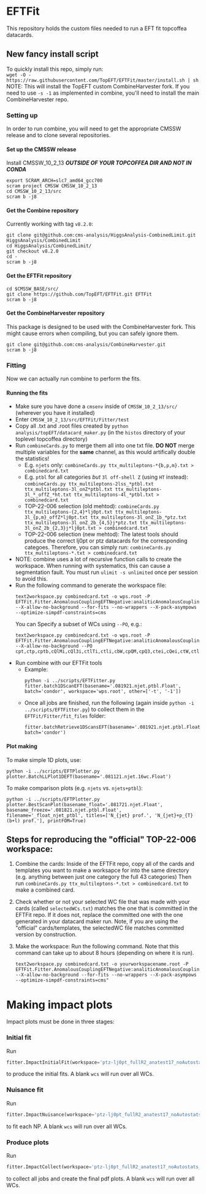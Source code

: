 # EFTFit
This repository holds the custom files needed to run a EFT fit topcoffea datacards.

## New fancy install script
To quickly install this repo, simply run:<br>
`wget -O - https://raw.githubusercontent.com/TopEFT/EFTFit/master/install.sh | sh`<br>
NOTE: This will install the TopEFT custom CombineHarvester fork. If you need to use `-s -1` as implemented in combine, you'll need to install the main CombineHarvester repo.

### Setting up
 
  In order to run combine, you will need to get the appropriate CMSSW release and to clone several repositories.

#### Set up the CMSSW release
Install CMSSW_10_2_13 ***OUTSIDE OF YOUR TOPCOFFEA DIR AND NOT IN CONDA***
```
export SCRAM_ARCH=slc7_amd64_gcc700
scram project CMSSW CMSSW_10_2_13
cd CMSSW_10_2_13/src
scram b -j8
```

#### Get the Combine repository
Currently working with tag `v8.2.0`:

```
git clone git@github.com:cms-analysis/HiggsAnalysis-CombinedLimit.git HiggsAnalysis/CombinedLimit
cd HiggsAnalysis/CombinedLimit/
git checkout v8.2.0
cd -
scram b -j8
```

#### Get the EFTFit repository
```
cd $CMSSW_BASE/src/
git clone https://github.com/TopEFT/EFTFit.git EFTFit
scram b -j8
```

#### Get the CombineHarvester repository
This package is designed to be used with the CombineHarvester fork. This might cause errors when compiling, but you can safely ignore them.

```
git clone git@github.com:cms-analysis/CombineHarvester.git
scram b -j8
```


### Fitting

Now we can actually run combine to perform the fits.

#### Running the fits
- Make sure you have done a `cmsenv` inside of `CMSSW_10_2_13/src/` (wherever you have it installed)
- Enter `CMSSW_10_2_13/src/EFTFit/Fitter/test`
- Copy all .txt and .root files created by `python analysis/topEFT/datacard_maker.py` (in the `histos` directory of your toplevel topcoffea directory)
- Run `combineCards.py` to merge them all into one txt file. **DO NOT** merge multiple variables for the **same** channel, as this would artifically double the statistics!
  - E.g. `njets` only: `combineCards.py ttx_multileptons-*{b,p,m}.txt > combinedcard.txt`
  - E.g. `ptbl` for all categories _but_ `3l off-shell Z` (using `HT` instead): `combineCards.py ttx_multileptons-2lss_*ptbl.txt ttx_multileptons-3l_onZ*ptbl.txt ttx_multileptons-3l_*_offZ_*ht.txt ttx_multileptons-4l_*ptbl.txt > combinedcard.txt`
  - TOP-22-006 selection (old mehtod): `combineCards.py ttx_multileptons-{2,4}*lj0pt.txt ttx_multileptons-3l_{p,m}_offZ*lj0pt.txt ttx_multileptons-3l_onZ_1b_*ptz.txt ttx_multileptons-3l_onZ_2b_{4,5}j*ptz.txt ttx_multileptons-3l_onZ_2b_{2,3}j*lj0pt.txt > combinedcard.txt`
  - TOP-22-006 selection (new mehtod): The latest tools should produce the correct lj0pt or ptz datacards for the corresponding categoes. Therefore, you can simply run: `combineCards.py ttx_multileptons-*.txt > combinedcard.txt`
- NOTE: combine uses a lot of recursive function calls to create the workspace. When running with systematics, this can cause a segmentation fault. You must run `ulimit -s unlimited` once per session to avoid this.
- Run the following command to generate the workspace file:
    ```
    text2workspace.py combinedcard.txt -o wps.root -P EFTFit.Fitter.AnomalousCouplingEFTNegative:analiticAnomalousCouplingEFTNegative --X-allow-no-background --for-fits --no-wrappers --X-pack-asympows --optimize-simpdf-constraints=cms
    ``` 
    You can Specify a subset of WCs using `--PO`, e.g.:
    ```
    text2workspace.py combinedcard.txt -o wps.root -P EFTFit.Fitter.AnomalousCouplingEFTNegative:analiticAnomalousCouplingEFTNegative --X-allow-no-background --PO cpt,ctp,cptb,cQlMi,cQl3i,ctlTi,ctli,cbW,cpQM,cpQ3,ctei,cQei,ctW,ctlSi,ctZ,ctG
    ```
- Run combine with our EFTFit tools
  - Example:
    ```
    python -i ../scripts/EFTFitter.py
    fitter.batch1DScanEFT(basename='.081921.njet.ptbl.Float', batch='condor', workspace='wps.root', other=['-t', '-1'])
    ```
  - Once all jobs are finished, run the following (again inside `python -i ../scripts/EFTFitter.py`) to collect them in the `EFTFit/Fitter/fit_files` folder: 
    ```
    fitter.batchRetrieve1DScansEFT(basename='.081921.njet.ptbl.Float', batch='condor')
    ````

#### Plot making

To make simple 1D plots, use:
```
python -i ../scripts/EFTPlotter.py
plotter.BatchLLPlot1DEFT(basename='.081121.njet.16wc.Float')
```
To make comparison plots (e.g. `njets` vs. `njets+ptbl`):
```
python -i ../scripts/EFTPlotter.py
plotter.BestScanPlot(basename_float='.081721.njet.Float', basename_freeze='.081821.njet.ptbl.Float', filename='_float_njet_ptbl', titles=['N_{jet} prof.', 'N_{jet}+p_{T}(b+l) prof.'], printFOM=True)
```
## Steps for reproducing the "official" TOP-22-006 workspace:
1. Combine the cards: Inside of the EFTFit repo, copy all of the cards and templates you want to make a worksapce for into the same directory (e.g. anything between just one category the full 43 categories) Then run `combineCards.py ttx_multileptons-*.txt > combinedcard.txt` to make a combined card. 
1. Check whether or not your selected WC file that was made with your cards (called `selectedWCs.txt`) matches the one that is committed in the EFTFit repo. If it does not, replace the committed one with the one generated in your datacard maker run. Note, if you are using the "official" cards/templates, the selectedWC file matches committed version by construction. 
1. Make the workspace: Run the following command. Note that this command can take up to about 8 hours (depending on where it is run). 

    ```
    text2workspace.py combinedcard.txt -o yourworkspacename.root -P EFTFit.Fitter.AnomalousCouplingEFTNegative:analiticAnomalousCouplingEFTNegative --X-allow-no-background --for-fits --no-wrappers --X-pack-asympows --optimize-simpdf-constraints=cms"
    ```


# Making impact plots
Impact plots must be done in three stages:
### Initial fit
Run 
```python
fitter.ImpactInitialFit(workspace='ptz-lj0pt_fullR2_anatest17_noAutostats_withSys.root', wcs=[])
```
to produce the initial fits. A blank `wcs` will run over all WCs.
### Nuisance fit
Run 
```python
fitter.ImpactNuisance(workspace='ptz-lj0pt_fullR2_anatest17_noAutostats_withSys.root', wcs=[])
```
to fit each NP. A blank `wcs` will run over all WCs.
### Produce plots
Run 
```python
fitter.ImpactCollect(workspace='ptz-lj0pt_fullR2_anatest17_noAutostats_withSys.root', wcs=[])
```
to collect all jobs and create the final pdf plots. A blank `wcs` will run over all WCs.
